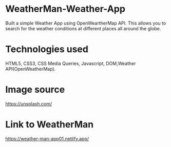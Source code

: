 # WeatherMan-Weather-App

Built a simple Weather App using OpenWeartherMap API. This allows you to search for the weather conditions at different places all around the globe.

# Technologies used
HTML5, CSS3, CSS Media Queries, Javascript, DOM,Weather API(OpenWeatherMap).

# Image source
https://unsplash.com/

# Link to WeatherMan
https://weather-man-app01.netlify.app/
